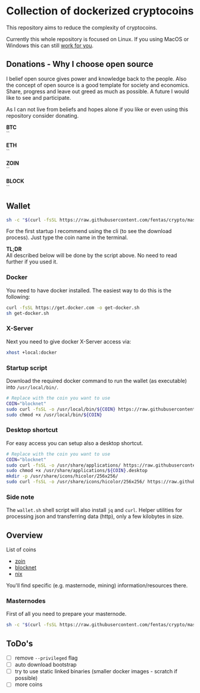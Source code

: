 # Collection of dockerized cryptocoins

This repository aims to reduce the complexity of cryptocoins.

Currently this whole repository is focused on Linux. If you using MacOS or Windows this can still [work for you](http://somatorio.org/en/post/running-gui-apps-with-docker/).

## Donations - Why I choose open source

I belief open source gives power and knowledge back to the people. Also the concept of open source is a good template for society and economics. Share, progress and leave out greed as much as possible. A future I would like to see and participate.

As I can not live from beliefs and hopes alone if you like or even using this repository consider donating.

**BTC** \
``

**ETH** \
``

**ZOIN** \
``

**BLOCK** \
``

## Wallet

```bash
sh -c "$(curl -fsSL https://raw.githubusercontent.com/fentas/crypto/master/wallet.sh)"
```

For the first startup I recommend using the cli (to see the download process). Just type the coin name in the terminal.

**TL;DR** \
All described below will be done by the script above. No need to read further if you used it.

### Docker

You need to have docker installed. The easiest way to do this is the following:

```bash
curl -fsSL https://get.docker.com -o get-docker.sh
sh get-docker.sh
```

### X-Server

Next you need to give docker X-Server access via:

```bash
xhost +local:docker
```

### Startup script

Download the required docker command to run the wallet (as executable) into `/usr/local/bin/`.

```bash
# Replace with the coin you want to use
COIN="blocknet"
sudo curl -fsSL -o /usr/local/bin/${COIN} https://raw.githubusercontent.com/fentas/crypto/master/${COIN}/wallet/bin/${COIN}
sudo chmod +x /usr/local/bin/${COIN}
```

### Desktop shortcut

For easy access you can setup also a desktop shortcut.

```bash
# Replace with the coin you want to use
COIN="blocknet"
sudo curl -fsSL -o /usr/share/applications/ https://raw.githubusercontent.com/fentas/crypto/master/${COIN}/wallet/${COIN}.desktop
sudo chmod +x /usr/share/applications/${COIN}.desktop
mkdir -p /usr/share/icons/hicolor/256x256/
sudo curl -fsSL -o /usr/share/icons/hicolor/256x256/ https://raw.githubusercontent.com/fentas/crypto/master/${COIN}/${COIN}.png
```

### Side note

The `wallet.sh` shell script will also install `jq` and `curl`. Helper utilities for processing json and transferring data (http), only a few kilobytes in size.

## Overview

List of coins

- [zoin](/zoin)
- [blocknet](/blocknet)
- [nix](/nix)

You'll find specific (e.g. masternode, mining) information/resources there.

### Masternodes

First of all you need to prepare your masternode.

```bash
sh -c "$(curl -fsSL https://raw.githubusercontent.com/fentas/crypto/master/masternode.sh)"
```

## ToDo's

- [ ] remove `--privileged` flag
- [ ] auto download bootstrap
- [ ] try to use static linked binaries (smaller docker images - scratch if possible)
- [ ] more coins